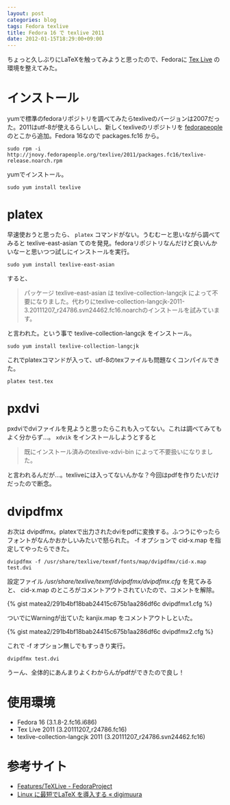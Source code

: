 ```yaml
---
layout: post
categories: blog
tags: Fedora texlive
title: Fedora 16 で texlive 2011
date: 2012-01-15T18:29:00+09:00
---
```



ちょっと久しぶりにLaTeXを触ってみようと思ったので、Fedoraに [Tex Live] の環境を整えてみた。

<!-- more -->

# インストール

yumで標準のfedoraリポジトリを調べてみたらtexliveのバージョンは2007だった。2011はutf-8が使えるらしいし、新しくtexliveのリポジトリを [fedorapeople] のとこから追加。Fedora 16なので packages.fc16 から。

```
sudo rpm -i http://jnovy.fedorapeople.org/texlive/2011/packages.fc16/texlive-release.noarch.rpm
```


yumでインストール。

```
sudo yum install texlive
```


# platex

早速使おうと思ったら、 `platex` コマンドがない。うむむーと思いながら調べてみると texlive-east-asian てのを発見。fedoraリポジトリなんだけど良いんかいなーと思いつつ試しにインストールを実行。

```
sudo yum install texlive-east-asian
```


すると、 

> パッケージ texlive-east-asian は texlive-collection-langcjk によって不要になりました。代わりにtexlive-collection-langcjk-2011-3.20111207\_r24786.svn24462.fc16.noarchのインストールを試みています。

と言われた。という事で texlive-collection-langcjk をインストール。

```
sudo yum install texlive-collection-langcjk
```


これでplatexコマンドが入って、utf-8のtexファイルも問題なくコンパイルできた。

```
platex test.tex
```


# pxdvi

pxdviでdviファイルを見ようと思ったらこれも入ってない。これは調べてみてもよく分からず...。 `xdvik` をインストールしようとすると

> 既にインストール済みのtexlive-xdvi-bin によって不要扱いになりました。

と言われるんだが...。texliveには入ってないんかな？今回はpdfを作りたいだけだったので断念。


# dvipdfmx

お次は dvipdfmx。platexで出力されたdviをpdfに変換する。ふつうにやったらフォントがなんかおかしいみたいで怒られた。 -f オプションで cid-x.map を指定してやったらできた。

```
dvipdfmx -f /usr/share/texlive/texmf/fonts/map/dvipdfmx/cid-x.map test.dvi
```


設定ファイル */usr/share/texlive/texmf/dvipdfmx/dvipdfmx.cfg* を見てみると、 cid-x.map のところがコメントアウトされていたので、コメントを解除。

{% gist matea2/291b4bf18bab24415c675b1aa286df6c dvipdfmx1.cfg %}


ついでにWarningが出ていた kanjix.map をコメントアウトしといた。

{% gist matea2/291b4bf18bab24415c675b1aa286df6c dvipdfmx2.cfg %}


これで -f オプション無しでもすっきり実行。

```
dvipdfmx test.dvi
```


うーん、全体的にあんまりよくわからんがpdfができたので良し！


# 使用環境

+ Fedora 16 (3.1.8-2.fc16.i686)
+ Tex Live 2011 (3.20111207\_r24786.fc16)
+ texlive-collection-langcjk 2011 (3.20111207\_r24786.svn24462.fc16)


# 参考サイト

+ [Features/TeXLive - FedoraProject][cite-fedoraproject]
+ [Linux に最短でLaTeX を導入する « digimuura][cite-digimuura]



[Tex Live]: http://www.tug.org/texlive/
[fedorapeople]: http://fedorapeople.org/

[cite-fedoraproject]: http://fedoraproject.org/wiki/Features/TeXLive
[cite-digimuura]: http://digimuura.wordpress.com/2011/01/16/linux-%E3%81%AB%E3%82%B3%E3%83%9E%E3%83%B3%E3%83%89%EF%BC%91%E8%A1%8C%E3%81%A7latex-%E3%82%92%E5%B0%8E%E5%85%A5%E3%81%99%E3%82%8B/
